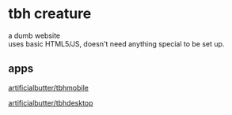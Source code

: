 # tbh creature
a dumb website <br>
uses basic HTML5/JS, doesn't need anything special to be set up.




## apps
[artificialbutter/tbhmobile](https://github.com/artificialbutter/tbhmobile)

[artificialbutter/tbhdesktop](https://github.com/artificialbutter/tbhdesktop)
